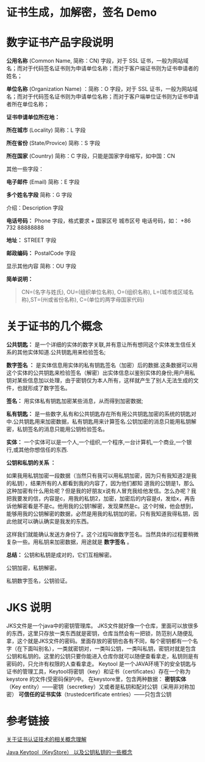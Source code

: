 # 证书生成，加解密，签名 Demo

# 数字证书产品字段说明

**公用名称** (Common Name, 简称：CN) 字段，对于 SSL 证书，一般为网站域名；而对于代码签名证书则为申请单位名称；而对于客户端证书则为证书申请者的姓名；

**单位名称** (Organization Name) ：简称：O 字段，对于 SSL 证书，一般为网站域名；而对于代码签名证书则为申请单位名称；而对于客户端单位证书则为证书申请者所在单位名称；

**证书申请单位所在地：**

**所在城市** (Locality) 简称：L 字段

**所在省份** (State/Provice) 简称：S 字段

**所在国家** (Country) 简称：C 字段，只能是国家字母缩写，如中国：CN

其他一些字段：

**电子邮件** (Email) 简称：E 字段

**多个姓名字段** 简称：G 字段

介绍：Description 字段

**电话号码：** Phone 字段，格式要求 + 国家区号 城市区号 电话号码，如： +86 732 88888888

**地址：** STREET 字段

**邮政编码：** PostalCode 字段

显示其他内容 简称：OU 字段

**简单说明：**
> CN=(名字与姓氏), OU=(组织单位名称), O=(组织名称), L=(城市或区域名称),ST=(州或省份名称), C=(单位的两字母国家代码)

# 关于证书的几个概念
**公共钥匙：** 是一个详细的实体的数字关联,并有意让所有想同这个实体发生信任关系的其他实体知道.公共钥匙用来检验签名;

**数字签名 ：** 是实体信息用实体的私有钥匙签名（加密）后的数据.这条数据可以用这个实体的公共钥匙来检验签名（解密）出实体信息以鉴别实体的身份;用户用私钥对某些信息加以处理，由于密钥仅为本人所有，这样就产生了别人无法生成的文件，也就形成了数字签名。

**签名：** 用实体私有钥匙加密某些消息，从而得到加密数据;

**私有钥匙：** 是一些数字,私有和公共钥匙存在所有用公共钥匙加密的系统的钥匙对中.公共钥匙用来加密数据，私有钥匙用来计算签名.公钥加密的消息只能用私钥解密，私钥签名的消息只能用公钥检验签名。

**实体：** 一个实体可以是一个人,一个组织,一个程序,一台计算机,一个商业,一个银行,或其他你想信任的东西.

**公钥和私钥的关系 ：**

如果我用私钥加密一段数据（当然只有我可以用私钥加密，因为只有我知道2是我的私钥），结果所有的人都看到我的内容了，因为他们都知 
道我的公钥是1，那么这种加密有什么用处呢？但是我的好朋友x说有人冒充我给他发信。怎么办呢？我把我要发的信，内容是c，用我的私钥2，加密，加密后的内容是d，发给x，再告诉他解密看是不是c。他用我的公钥1解密，发现果然是c。这个时候，他会想到，能够用我的公钥解密的数据，必然是用我的私钥加的密。只有我知道我得私钥，因此他就可以确认确实是我发的东西。

这样我们就能确认发送方身份了。这个过程叫做数字签名。当然具体的过程要稍微复杂一些。用私钥来加密数据，用途就是 **数字签名** 。

**总结：** 公钥和私钥是成对的，它们互相解密。

公钥加密，私钥解密。

私钥数字签名，公钥验证。


# JKS 说明
JKS文件是一个java中的密钥管理库。
JKS文件就好像一个仓库，里面可以放很多的东西，这里只存放一类东西就是密钥，仓库当然会有一把锁，防范别人随便乱拿，这个就是JKS文件的密码。里面存放的密钥也各有不同，每个密钥都有一个名字（在下面叫别名），一类就密钥对，一类叫公钥，一类叫私钥，密钥对就是包含公钥和私钥的。这里的公钥只要你能进入仓库你就可以随便查看拿走，私钥则是有密码的，只允许有权限的人查看拿走。
Keytool 是一个JAVA环境下的安全钥匙与证书的管理工具，Keytool将密钥（key）和证书（certificates）存在一个称为keystore 的文件(受密码保护)中。
在keystore里，包含两种数据： 
**密钥实体**（Key entity）——密钥（secretkey）又或者是私钥和配对公钥（采用非对称加密）
**可信任的证书实体**（trustedcertificate entries）——只包含公钥


# 参考链接
[关于证书认证技术的相关概念理解](https://www.cnblogs.com/sdjnzqr/p/4277092.html)

[Java Keytool（KeyStore） 以及公钥私钥的一些概念](http://ju.outofmemory.cn/entry/224421)
